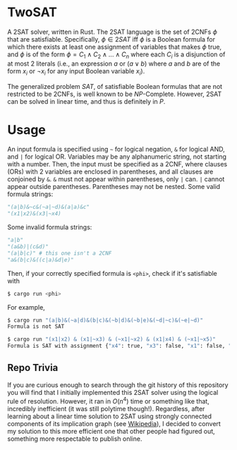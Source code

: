 # TwoSAT

A 2SAT solver, written in Rust. The 2SAT language is the set of 2CNFs $\phi$ that are satisfiable. Specifically, $\phi\in 2SAT$ iff $\phi$ is a Boolean formula for which there exists at least one assignment of variables that makes $\phi$ true, and $\phi$ is of the form $\phi = C_1\wedge C_2\wedge ... \wedge C_n$ where each $C_i$ is a disjunction of at most 2 literals (i.e., an expression $a$ or $(a\vee b)$ where $a$ and $b$ are of the form $x_i$ or $\neg x_i$ for any input Boolean variable $x_i$).

The generalized problem $SAT$, of satisfiable Boolean formulas that are not restricted to be 2CNFs, is well known to be $NP$-Complete. However, 2SAT can be solved in linear time, and thus is definitely in $P$.

# Usage

An input formula is specified using `~` for logical negation, `&` for logical AND, and `|` for logical OR. Variables may be any alphanumeric string, not starting with a number. Then, the input must be specified as a 2CNF, where clauses (ORs) with 2 variables are enclosed in parentheses, and all clauses are conjoined by `&`. `&` must not appear within parentheses, only `|` can. `|` cannot appear outside parentheses. Parentheses may not be nested. Some valid formula strings:
```py
"(a|b)&~c&(~a|~d)&(a|a)&c"
"(x1|x2)&(x3|~x4)
```
Some invalid formula strings:
```py
"a|b"
"(a&b)|(c&d)"
"(a|b|c)" # this one isn't a 2CNF
"a&(b|c)&((c|a)&d|e)"
```

Then, if your correctly specified formula is `<phi>`, check if it's satisfiable with
```sh
$ cargo run <phi>
```

For example,
```sh
$ cargo run "(a|b)&(~a|d)&(b|c)&(~b|d)&(~b|e)&(~d|~c)&(~e|~d)"
Formula is not SAT

$ cargo run "(x1|x2) & (x1|~x3) & (~x1|~x2) & (x1|x4) & (~x1|~x5)"
Formula is SAT with assignment {"x4": true, "x3": false, "x1": false, "x2": true, "x5": false}
```

## Repo Trivia

If you are curious enough to search through the git history of this repository
you will find that I initially implemented this 2SAT solver using the logical rule of resolution. However, it ran in $O(n^4)$ time or something like that, incredibly inefficient (it was still polytime though!).
Regardless, after learning about a linear time solution to 2SAT using strongly connected components of its implication graph (see [Wikipedia](https://en.wikipedia.org/wiki/2-satisfiability#Strongly_connected_components)), I decided to convert my solution to this more efficient one that other people had figured out, something more respectable to publish online.
